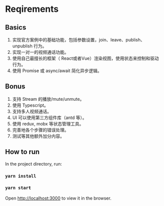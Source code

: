 # Reqirements

## Basics

  1. 实现官方案例中的基础功能，包括参数设置，join、leave、publish、unpublish 行为。
  2. 实现一对一的视频通话功能。
  3. 使用自己最擅长的框架（ React或者Vue）渲染视图，使用状态来控制和驱动行为。
  4. 使用 Promise 或 async/await 简化异步逻辑。 

## Bonus

  1. 支持 Stream 的播放/mute/unmute。
  2. 使用 Typescript。  
  3. 支持多人视频通话。
  4. UI 可以使用第三方组件库（antd 等）。
  5. 使用 redux, mobx 等状态管理工具。
  6. 完善地各个步骤的错误处理。
  7. 测试等其他额外加分内容。

## How to run

In the project directory, run:

### `yarn install`
### `yarn start`

Open [http://localhost:3000](http://localhost:3000) to view it in the browser.
